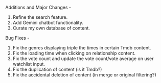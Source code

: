 Additions and Major Changes -

1. Refine the search feature.
2. Add Gemini chatbot functionality.
3. Curate my own database of content.

Bug Fixes -

1. Fix the genres displaying triple the times in certain Tmdb content.
2. Fix the loading time when clicking on relationship content.
3. Fix the vote count and update the vote count/vote average on user watchlist input.
4. Fix the duplication of content (is it Tmdb?)
5. Fix the accidental deletion of content (in merge or original filtering?)
